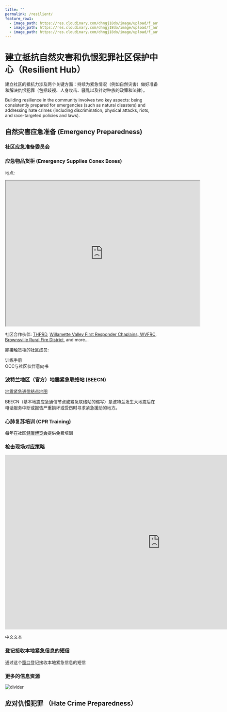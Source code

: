```yaml
---
title: ""
permalink: /resilient/
feature_row1:
  - image_path: https://res.cloudinary.com/dhngj18do/image/upload/f_auto,q_auto/v1/images/activities/rideconnection
  - image_path: https://res.cloudinary.com/dhngj18do/image/upload/f_auto,q_auto/v1/images/activities/lansulogo
  - image_path: https://res.cloudinary.com/dhngj18do/image/upload/f_auto,q_auto/v1/images/activities/kumlogo
---
```


# 建立抵抗自然灾害和仇恨犯罪社区保护中心（Resilient Hub）

建立社区的抵抗力涉及两个关键方面：持续为紧急情况（例如自然灾害）做好准备和解决仇恨犯罪（包括歧视、人身攻击、骚乱以及针对种族的政策和法律）。

Building resilience in the community involves two key aspects: being consistently prepared for emergencies (such as natural disasters) and addressing hate crimes (including discrimination, physical attacks, riots, and race-targeted policies and laws).

## 自然灾害应急准备 (Emergency Preparedness)

### 社区应急准备委员会

### 应急物品货柜 (Emergency Supplies Conex Boxes)

地点:

<iframe src="https://www.google.com/maps/d/u/0/embed?mid=1DpjChN6M4yE7l-X6GcazT9B0VnaR6pA&ehbc=2E312F&noprof=1" width="640" height="480"></iframe>

社区合作伙伴: [THPRD](https://www.thprd.org/facilities/sports/pcc-rock-creek), [Willamette Valley First Responder Chaplains, WVFRC](https://www.wvfrc.org/), [Brownsville Rural Fire District](http://www.brownsvillefire.com/index.html), and more...

能接触货柜的社区成员:

训练手册  
OCC与社区伙伴意向书  

### 波特兰地区（官方）地震紧急联络站 (BEECN)

[地震紧急通信结点地图](https://www.portland.gov/pbem/documents/beecnjiantizhongwendetu/download)

BEECN（基本地震应急通信节点或紧急联络站的缩写）是波特兰发生大地震后在电话服务中断或报告严重损坏或受伤时寻求紧急援助的地方。

### 心肺复苏培训 (CPR Training)

每年在社区[健康博览会](https://pdxchinese.org/healthinitiative/)提供免费培训

### 枪击现场对应策略

<iframe width="1022" height="575" src="https://www.youtube.com/embed/dG6Ct4UBHx4" title="Community Active Shooter Preparedness" frameborder="0" allow="accelerometer; autoplay; clipboard-write; encrypted-media; gyroscope; picture-in-picture; web-share" referrerpolicy="strict-origin-when-cross-origin" allowfullscreen></iframe>

中文文本

### 登记接收本地紧急信息的短信

通过这个[窗口]((https://oralert.gov/))登记接收本地紧急信息的短信

### 更多的信息资源

<img src="//res.cloudinary.com/dhngj18do/image/upload/f_auto,q_auto/v1/images/divider" alt="divider" />

## 应对仇恨犯罪 （Hate Crime Preparedness）

